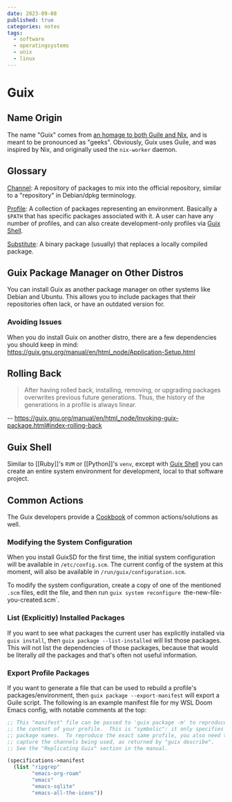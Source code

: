 ```yaml
---
date: 2023-09-08
published: true
categories: notes
tags:
  - software
  - operatingsystems
  - unix
  - linux
---
```



Guix
====

Name Origin
-----------
The name "Guix" comes from [an homage to both Guile and Nix][origin], and is meant to be pronounced as "geeks". Obviously, Guix uses Guile, and was inspired by Nix, and originally used the `nix-worker` daemon.

[origin]: https://guix.gnu.org/en/blog/2022/10-years-of-stories-behind-guix/


Glossary
--------
[Channel](https://guix.gnu.org/manual/en/html_node/Channels.html): A repository of packages to mix into the official repository, similar to a "repository" in Debian/dpkg terminology.

[Profile](https://guix.gnu.org/cookbook/en/html_node/Guix-Profiles-in-Practice.html): A collection of packages representing an environment. Basically a `$PATH` that has specific packages associated with it. A user can have any number of profiles, and can also create development-only profiles via [Guix Shell](#guix-shell).

[Substitute](https://guix.gnu.org/manual/en/html_node/Substitutes.html): A binary package (usually) that replaces a locally compiled package.

Guix Package Manager on Other Distros
-------------------------------------
You can install Guix as another package manager on other systems like Debian and Ubuntu. This allows you to include packages that their repositories often lack, or have an outdated version for.

### Avoiding Issues
When you do install Guix on another distro, there are a few dependencies you should keep in mind: https://guix.gnu.org/manual/en/html_node/Application-Setup.html

Rolling Back
------------
> After having rolled back, installing, removing, or upgrading packages overwrites previous future generations. Thus, the history of the generations in a profile is always linear.

-- https://guix.gnu.org/manual/en/html_node/Invoking-guix-package.html#index-rolling-back


Guix Shell
----------
Similar to [[Ruby]]'s `RVM` or [[Python]]'s `venv`, except with [Guix Shell] you can create an entire system environment for development, local to that software project.

[Guix Shell]: https://guix.gnu.org/manual/en/html_node/Invoking-guix-shell.html

Common Actions
--------------
The Guix developers provide a [Cookbook] of common actions/solutions as well.

[Cookbook]: https://guix.gnu.org/cookbook/en/html_node/

### Modifying the System Configuration
When you install GuixSD for the first time, the initial system configuration will be available in `/etc/config.scm`. The current config of the system at this moment, will also be available in `/run/guix/configuration.scm`.

To modify the system configuration, create a copy of one of the mentioned `.scm` files, edit the file, and then run `guix system reconfigure `the-new-file-you-created.scm`.


### List (Explicitly) Installed Packages

If you want to see what packages the current user has explicitly installed via `guix install`, then `guix package --list-installed` will list those packages. This will not list the dependencies of those packages, because that would be literally *all* the packages and that's often not useful information.


### Export Profile Packages

If you want to generate a file that can be used to rebuild a profile's packages/environment, then `guix package --export-manifest` will export a Guile script. The following is an example manifest file for my WSL Doom Emacs config, with notable comments at the top:

```lisp
;; This "manifest" file can be passed to 'guix package -m' to reproduce
;; the content of your profile.  This is "symbolic": it only specifies
;; package names.  To reproduce the exact same profile, you also need to
;; capture the channels being used, as returned by "guix describe".
;; See the "Replicating Guix" section in the manual.

(specifications->manifest
  (list "ripgrep"
        "emacs-org-roam"
        "emacs"
        "emacs-sqlite"
        "emacs-all-the-icons"))
```

